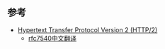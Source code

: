 

## 参考

- [Hypertext Transfer Protocol Version 2 (HTTP/2)](https://www.rfc-editor.org/rfc/rfc7540.html)
  - [rfc7540中文翻译](https://github.com/abbshr/rfc7540-translation-zh_cn)
